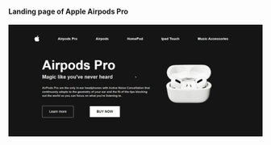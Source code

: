 <h4>Landing page of Apple Airpods Pro</h4>
<img src="https://github.com/iamgaganap/1/blob/master/Airpods%20Pro%20img.jpg" alt="Airpods Pro">

